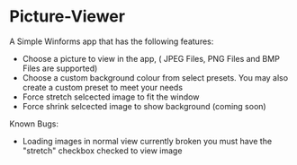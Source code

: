 # Picture-Viewer
 
A Simple Winforms app that has the following features:
 
 - Choose a picture to view in the app, (
   JPEG Files, 
   PNG Files and 
   BMP Files are supported)
 - Choose a custom background colour from select presets. You may also create a custom preset to meet your needs
 - Force stretch selcected image to fit the window
 - Force shrink selcected image to show background (coming soon)

Known Bugs:
 - Loading images in normal view currently broken you must have the "stretch" checkbox checked to view image
 
